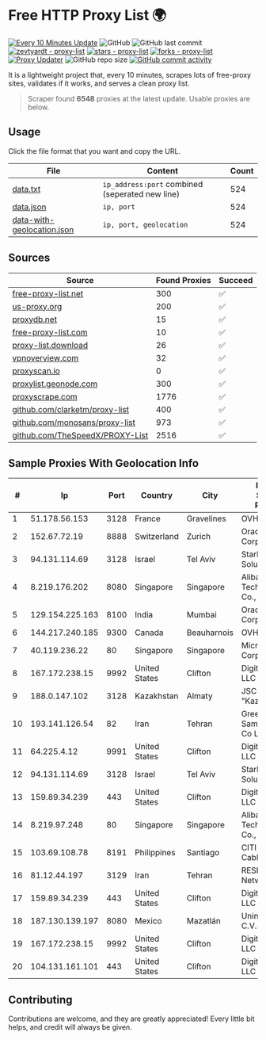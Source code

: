 
# Free HTTP Proxy List 🌍

[![Every 10 Minutes Update](https://github.com/mertguvencli/http-proxy-list/actions/workflows/main.yml/badge.svg?branch=main)](https://github.com/mertguvencli/http-proxy-list/actions/workflows/main.yml)
![GitHub](https://img.shields.io/github/license/mertguvencli/http-proxy-list)
![GitHub last commit](https://img.shields.io/github/last-commit/mertguvencli/http-proxy-list)
[![zevtyardt - proxy-list](https://img.shields.io/static/v1?label=zevtyardt&message=proxy-list&color=blue&logo=github)](https://github.com/zevtyardt/proxy-list "Go to GitHub repo")
[![stars - proxy-list](https://img.shields.io/github/stars/zevtyardt/proxy-list?style=social)](https://github.com/zevtyardt/proxy-list)
[![forks - proxy-list](https://img.shields.io/github/forks/zevtyardt/proxy-list?style=social)](https://github.com/zevtyardt/proxy-list)
[![Proxy Updater](https://github.com/zevtyardt/proxy-list/workflows/Proxy%20Updater/badge.svg)](https://github.com/zevtyardt/proxy-list/actions?query=workflow:"Proxy+Updater")
![GitHub repo size](https://img.shields.io/github/repo-size/zevtyardt/proxy-list)
[![GitHub commit activity](https://img.shields.io/github/commit-activity/m/zevtyardt/proxy-list?logo=commits)](https://github.com/zevtyardt/proxy-list/commits/main)

It is a lightweight project that, every 10 minutes, scrapes lots of free-proxy sites, validates if it works, and serves a clean proxy list.

> Scraper found **6548** proxies at the latest update. Usable proxies are below.

## Usage

Click the file format that you want and copy the URL.

|File|Content|Count|
|----|-------|-----|
|[data.txt](https://raw.githubusercontent.com/mertguvencli/http-proxy-list/main/proxy-list/data.txt)|`ip_address:port` combined (seperated new line)|524|
|[data.json](https://raw.githubusercontent.com/mertguvencli/http-proxy-list/main/proxy-list/data.json)|`ip, port`|524|
|[data-with-geolocation.json](https://raw.githubusercontent.com/mertguvencli/http-proxy-list/main/proxy-list/data-with-geolocation.json)|`ip, port, geolocation`|524|

## Sources

|Source|Found Proxies|Succeed|
|------|-------------|-------|
|[free-proxy-list.net](https://free-proxy-list.net)|300|✅|
|[us-proxy.org](https://www.us-proxy.org)|200|✅|
|[proxydb.net](http://proxydb.net)|15|✅|
|[free-proxy-list.com](https://free-proxy-list.com/?page=&port=&type%5B%5D=http&type%5B%5D=https&up_time=0&search=Search)|10|✅|
|[proxy-list.download](https://www.proxy-list.download/HTTP)|26|✅|
|[vpnoverview.com](https://vpnoverview.com/privacy/anonymous-browsing/free-proxy-servers)|32|✅|
|[proxyscan.io](https://www.proxyscan.io)|0|✅|
|[proxylist.geonode.com](https://proxylist.geonode.com/api/proxy-list?limit=300&page=1&sort_by=lastChecked&sort_type=desc&protocols=http,https)|300|✅|
|[proxyscrape.com](https://api.proxyscrape.com/v2/?request=displayproxies&protocol=http&timeout=10000&country=all&ssl=all&anonymity=all)|1776|✅|
|[github.com/clarketm/proxy-list](https://raw.githubusercontent.com/clarketm/proxy-list/master/proxy-list-raw.txt)|400|✅|
|[github.com/monosans/proxy-list](https://raw.githubusercontent.com/monosans/proxy-list/main/proxies/http.txt)|973|✅|
|[github.com/TheSpeedX/PROXY-List](https://raw.githubusercontent.com/TheSpeedX/PROXY-List/master/http.txt)|2516|✅|


## Sample Proxies With Geolocation Info

|#|Ip|Port|Country|City|Internet Service Provider|
|-|--|----|-------|----|-------------------------|
|1|51.178.56.153|3128|France|Gravelines|OVH SAS|
|2|152.67.72.19|8888|Switzerland|Zurich|Oracle Corporation|
|3|94.131.114.69|3128|Israel|Tel Aviv|Stark Industries Solutions LTD|
|4|8.219.176.202|8080|Singapore|Singapore|Alibaba (US) Technology Co., Ltd.|
|5|129.154.225.163|8100|India|Mumbai|Oracle Corporation|
|6|144.217.240.185|9300|Canada|Beauharnois|OVH SAS|
|7|40.119.236.22|80|Singapore|Singapore|Microsoft Corporation|
|8|167.172.238.15|9992|United States|Clifton|DigitalOcean, LLC|
|9|188.0.147.102|3128|Kazakhstan|Almaty|JSC "KazTransCom"|
|10|193.141.126.54|82|Iran|Tehran|Green Web Samaneh Novin Co Ltd|
|11|64.225.4.12|9991|United States|Clifton|DigitalOcean, LLC|
|12|94.131.114.69|3128|Israel|Tel Aviv|Stark Industries Solutions LTD|
|13|159.89.34.239|443|United States|Clifton|DigitalOcean, LLC|
|14|8.219.97.248|80|Singapore|Singapore|Alibaba (US) Technology Co., Ltd.|
|15|103.69.108.78|8191|Philippines|Santiago|CITI Cableworld Inc.|
|16|81.12.44.197|3129|Iran|Tehran|RESPINA Networks|
|17|159.89.34.239|443|United States|Clifton|DigitalOcean, LLC|
|18|187.130.139.197|8080|Mexico|Mazatlán|Uninet S.A. de C.V.|
|19|167.172.238.15|9992|United States|Clifton|DigitalOcean, LLC|
|20|104.131.161.101|443|United States|Clifton|DigitalOcean, LLC|



## Contributing

Contributions are welcome, and they are greatly appreciated! Every
little bit helps, and credit will always be given.

